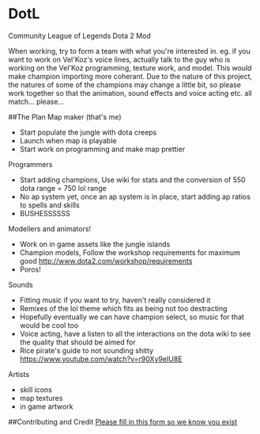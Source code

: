 DotL
====
Community League of Legends Dota 2 Mod

When working, try to form a team with what you're interested in. eg. if you want to work on Vel'Koz's voice lines, actually talk to the guy who is working on the Vel'Koz programming, texture work, and model. This would make champion importing more coherant. Due to the nature of this project, the natures of some of the champions may change a little bit, so please work together so that the animation, sound effects and voice acting etc. all match... please...

##The Plan
Map maker (that's me)
* Start populate the jungle with dota creeps
* Launch when map is playable
* Start work on programming and make map prettier

Programmers
* Start adding champions, Use wiki for stats and the conversion of 550 dota range = 750 lol range
* No ap system yet, once an ap system is in place, start adding ap ratios to spells and skills
* BUSHESSSSSS

Modellers and animators!
* Work on in game assets like the jungle islands
* Champion models, Follow the workshop requirements for maximum good http://www.dota2.com/workshop/requirements
* Poros!

Sounds
* Fitting music if you want to try, haven't really considered it
* Remixes of the lol theme which fits as being not too destracting
* Hopefully eventually we can have champion select, so music for that would be cool too
* Voice acting, have a listen to all the interactions on the dota wiki to see the quality that should be aimed for
* Rice pirate's guide to not sounding shitty https://www.youtube.com/watch?v=r90Xy9eIU8E

Artists
* skill icons
* map textures
* in game artwork

##Contributing and Credit
[Please fill in this form so we know you exist](https://docs.google.com/forms/d/1kbk3tmqNW-vlnwXR2JCrdH2ZgSZNv9Z2l7ZlhuMxGwI/viewform?usp=send_form)
